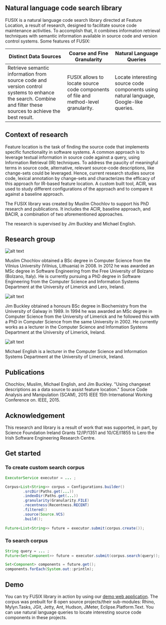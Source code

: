 ## Natural language code search library

FUSIX is a natural language code search library directed at Feature Location, a result of research, designed to facilitate source code maintenance activities. To accomplish that, it combines information retrieval techniques with semantic information available in source code and version control systems. Some features of FUSIX:

Distinct Data Sources        | Coarse and Fine Granularity          | Natural Language Queries  
------------- |-------------| -----
Retrieve semantic information from source code and version control systems to enhance the search. Combine and filter these sources to achieve the best result.      | FUSIX allows to locate source code components of file and method-level granularity. | Locate interesting source code components using natural language, Google-like queries. 

## Context of research

Feature location is the task of finding the source code that implements specific functionality in software systems. A common approach is to leverage textual information in source code against a query, using Information Retrieval (IR) techniques. To address the paucity of meaningful terms in source code, alternative, relevant source-code descriptions, like change-sets could be leveraged. Hence, current research studies source code, lexical annotation by change-sets and characterizes the efficacy of this approach for IR-based feature location. A custom built tool, ACIR, was used to study different configurations of the approach and to compare it against a baseline approach.

The FUSIX library was created by Muslim Chochlov to support his PhD research and publications. It includes the ACIR, baseline approach, and BACIR, a combination of two aforementioned approaches.

The research is supervised by Jim Buckley and Michael English. 

## Research group
![alt text](http://fusix.co/uploads/8/8/7/9/88790288/14f74f8_orig.jpg)

Muslim Chochlov obtained a BSc degree in Computer Science from the Vilnius University (Vilnius, Lithuania) in 2008. In 2012 he was awarded an MSc degree in Software Engineering from the Free University of Bolzano (Bolzano, Italy). He is currently pursuing a PhD degree in Software Engineering from the Computer Science and Information Systems Department at the University of Limerick and Lero, Ireland.

![alt text](http://fusix.co/uploads/8/8/7/9/88790288/jim-buckley_orig.jpg)

Jim Buckley obtained a honours BSc degree in Biochemistry from the University of Galway in 1989. In 1994 he was awarded an MSc degree in Computer Science from the University of Limerick and he followed this with a PhD in Computer Science from the same University in 2002. He currently works as a lecturer in the Computer Science and Information Systems Department at the University of Limerick, Ireland.

![alt text](http://fusix.co/uploads/8/8/7/9/88790288/michael20english_orig.jpg)

Michael English is a lecturer in the Computer Science and Information Systems Department at the University of Limerick, Ireland.

## Publications

Chochlov, Muslim, Michael English, and Jim Buckley. "Using changeset descriptions as a data source to assist feature location." Source Code Analysis and Manipulation (SCAM), 2015 IEEE 15th International Working Conference on. IEEE, 2015.

## Acknowledgement
This research and library is a result of work that was supported, in part, by Science Foundation Ireland Grants 12/IP/1351 and 10/CE/I1855 to Lero the Irish Software Engineering Research Centre.

## Get started

### To create custom search corpus
```Java
ExecutorService executor = ... ;

Corpus<List<String>> corpus = Configurations.builder()
		.srcDir(Paths.get(...))
		.indexDir(Paths.get(...))
		.granularity(Granularity.FILE)
		.recentness(Recentness.RECENT)
		.filtered()
		.source(Source.VCS)
		.build();
		
Future<List<String>> future = executor.submit(corpus.create());
```

### To search corpus

```Java
String query = ... ;
Future<Set<Component>> future = executor.submit(corpus.search(query));

Set<Component> components = future.get();
components.forEach(System.out::println);
```

## Demo
You can try FUSIX library in action by using our [demo web application](http://demo.fusix.co/).
The corpus was prebuilt for 8 open source projects/their sub-modules: Rhino, Mylyn.Tasks, JGit, Jetty, Ant, Hudson, JMeter, Eclipse.Platform.Text.
You can use natural language queries to locate interesting source code components in these projects.
